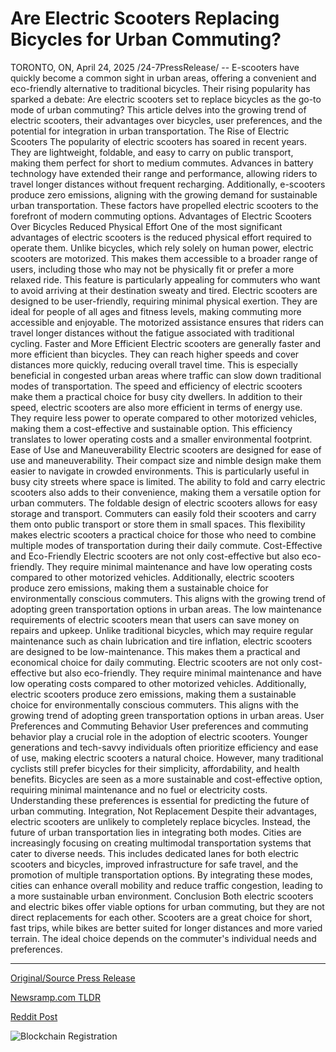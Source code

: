 # Are Electric Scooters Replacing Bicycles for Urban Commuting?

TORONTO, ON, April 24, 2025 /24-7PressRelease/ -- E-scooters have quickly become a common sight in urban areas, offering a convenient and eco-friendly alternative to traditional bicycles. Their rising popularity has sparked a debate: Are electric scooters set to replace bicycles as the go-to mode of urban commuting? This article delves into the growing trend of electric scooters, their advantages over bicycles, user preferences, and the potential for integration in urban transportation.  The Rise of Electric Scooters The popularity of electric scooters has soared in recent years. They are lightweight, foldable, and easy to carry on public transport, making them perfect for short to medium commutes. Advances in battery technology have extended their range and performance, allowing riders to travel longer distances without frequent recharging. Additionally, e-scooters produce zero emissions, aligning with the growing demand for sustainable urban transportation. These factors have propelled electric scooters to the forefront of modern commuting options.  Advantages of Electric Scooters Over Bicycles  Reduced Physical Effort  One of the most significant advantages of electric scooters is the reduced physical effort required to operate them. Unlike bicycles, which rely solely on human power, electric scooters are motorized. This makes them accessible to a broader range of users, including those who may not be physically fit or prefer a more relaxed ride. This feature is particularly appealing for commuters who want to avoid arriving at their destination sweaty and tired.  Electric scooters are designed to be user-friendly, requiring minimal physical exertion. They are ideal for people of all ages and fitness levels, making commuting more accessible and enjoyable. The motorized assistance ensures that riders can travel longer distances without the fatigue associated with traditional cycling.  Faster and More Efficient Electric scooters are generally faster and more efficient than bicycles. They can reach higher speeds and cover distances more quickly, reducing overall travel time. This is especially beneficial in congested urban areas where traffic can slow down traditional modes of transportation. The speed and efficiency of electric scooters make them a practical choice for busy city dwellers.  In addition to their speed, electric scooters are also more efficient in terms of energy use. They require less power to operate compared to other motorized vehicles, making them a cost-effective and sustainable option. This efficiency translates to lower operating costs and a smaller environmental footprint.  Ease of Use and Maneuverability Electric scooters are designed for ease of use and maneuverability. Their compact size and nimble design make them easier to navigate in crowded environments. This is particularly useful in busy city streets where space is limited. The ability to fold and carry electric scooters also adds to their convenience, making them a versatile option for urban commuters.  The foldable design of electric scooters allows for easy storage and transport. Commuters can easily fold their scooters and carry them onto public transport or store them in small spaces. This flexibility makes electric scooters a practical choice for those who need to combine multiple modes of transportation during their daily commute.  Cost-Effective and Eco-Friendly Electric scooters are not only cost-effective but also eco-friendly. They require minimal maintenance and have low operating costs compared to other motorized vehicles. Additionally, electric scooters produce zero emissions, making them a sustainable choice for environmentally conscious commuters. This aligns with the growing trend of adopting green transportation options in urban areas.  The low maintenance requirements of electric scooters mean that users can save money on repairs and upkeep. Unlike traditional bicycles, which may require regular maintenance such as chain lubrication and tire inflation, electric scooters are designed to be low-maintenance. This makes them a practical and economical choice for daily commuting.  Electric scooters are not only cost-effective but also eco-friendly. They require minimal maintenance and have low operating costs compared to other motorized vehicles. Additionally, electric scooters produce zero emissions, making them a sustainable choice for environmentally conscious commuters. This aligns with the growing trend of adopting green transportation options in urban areas.  User Preferences and Commuting Behavior User preferences and commuting behavior play a crucial role in the adoption of electric scooters. Younger generations and tech-savvy individuals often prioritize efficiency and ease of use, making electric scooters a natural choice. However, many traditional cyclists still prefer bicycles for their simplicity, affordability, and health benefits. Bicycles are seen as a more sustainable and cost-effective option, requiring minimal maintenance and no fuel or electricity costs. Understanding these preferences is essential for predicting the future of urban commuting.  Integration, Not Replacement Despite their advantages, electric scooters are unlikely to completely replace bicycles. Instead, the future of urban transportation lies in integrating both modes. Cities are increasingly focusing on creating multimodal transportation systems that cater to diverse needs. This includes dedicated lanes for both electric scooters and bicycles, improved infrastructure for safe travel, and the promotion of multiple transportation options. By integrating these modes, cities can enhance overall mobility and reduce traffic congestion, leading to a more sustainable urban environment.  Conclusion Both electric scooters and electric bikes offer viable options for urban commuting, but they are not direct replacements for each other. Scooters are a great choice for short, fast trips, while bikes are better suited for longer distances and more varied terrain. The ideal choice depends on the commuter's individual needs and preferences. 

---

[Original/Source Press Release](https://www.24-7pressrelease.com/press-release/522108/are-electric-scooters-replacing-bicycles-for-urban-commuting)
                    

[Newsramp.com TLDR](https://newsramp.com/curated-news/the-future-of-urban-commuting-electric-scooters-vs-bicycles/d14c6aee750f5e5f87a5502ea20c894d) 

 



[Reddit Post](https://www.reddit.com/r/Energy_Climate_News/comments/1k7bfcf/the_future_of_urban_commuting_electric_scooters/) 



![Blockchain Registration](https://cdn.newsramp.app/24-7PressRelease/qrcode/254/25/fastZSAp.webp)